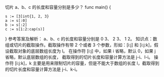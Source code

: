 切片 a、b、c 的长度和容量分别是多少？
func main() {

    s := [3]int{1, 2, 3}
    a := s[:0]
    b := s[:2]
    c := s[1:2:cap(s)]
}
参考答案及解析：
a、b、c 的长度和容量分别是 0 3、  2 3、  1 2。
知识点：数组或切片的截取操作。截取操作有带 2 个或者 3 个参数，形如：[i:j] 和 [i:j:k]，假设截取对象的底层数组长度为 l。
在操作符 [i:j] 中，如果 i 省略，默认 0，如果 j 省略，默认底层数组的长度， 截取得到的切片长度和容量计算方法是 j-i、l-i。
操作符 [i:j:k]，k 主要是用来限制切片的容量，但是不能大于数组的长度 l，截取得到的切片长度和容量计算方法是 j-i、k-i。